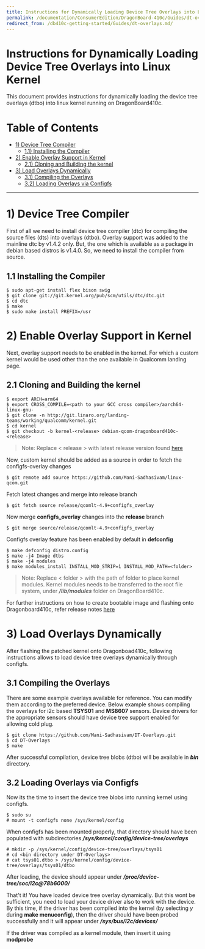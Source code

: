 ```yaml
---
title: Instructions for Dynamically Loading Device Tree Overlays into Linux Kernel
permalink: /documentation/ConsumerEdition/DragonBoard-410c/Guides/dt-overlays.md/
redirect_from: /db410c-getting-started/Guides/dt-overlays.md/
---
```


# Instructions for Dynamically Loading Device Tree Overlays into Linux Kernel

This document provides instructions for dynamically loading the device tree overlays (dtbo) into
linux kernel running on DragonBoard410c.

# Table of Contents

- [1) Device Tree Compiler](#1-device-tree-compiler)
    - [1.1) Installing the Compiler](#11-installing-the-compiler)
- [2) Enable Overlay Support in Kernel](#2-enable-overlay-support-in-kernel)
    - [2.1) Cloning and Building the kernel](#21-cloning-and-building-the-kernel)
- [3) Load Overlays Dynamically](#3-load-overlays-dynamically)
    - [3.1) Compiling the Overlays](#31-compiling-the-overlays)
    - [3.2) Loading Overlays via Configfs](#32-loading-overlays-via-configfs)
     
 ***
 
 # 1) Device Tree Compiler
 
 First of all we need to install device tree compiler (dtc) for compiling the source files (dts) into
 overlays (dtbo). Overlay support was added to the mainline dtc by v1.4.2 only. But, the one which is available
 as a package in debian based distros is v1.4.0. So, we need to install the compiler from source.
 
 ## 1.1 Installing the Compiler
 
```shell
$ sudo apt-get install flex bison swig
$ git clone git://git.kernel.org/pub/scm/utils/dtc/dtc.git
$ cd dtc
$ make
$ sudo make install PREFIX=/usr
```

# 2) Enable Overlay Support in Kernel

Next, overlay support needs to be enabled in the kernel. For which a custom kernel would be used other than
the one available in Qualcomm landing page.

## 2.1 Cloning and Building the kernel

```shell
$ export ARCH=arm64
$ export CROSS_COMPILE=<path to your GCC cross compiler>/aarch64-linux-gnu-
$ git clone -n http://git.linaro.org/landing-teams/working/qualcomm/kernel.git
$ cd kernel
$ git checkout -b kernel-<release> debian-qcom-dragonboard410c-<release>
```
> Note: Replace < release > with latest release version found [here](http://builds.96boards.org/releases/dragonboard410c/linaro/debian/latest/)

Now, custom kernel should be added as a source in order to fetch the configfs-overlay changes

```shell
$ git remote add source https://github.com/Mani-Sadhasivam/linux-qcom.git
```
Fetch latest changes and merge into release branch

```shell
$ git fetch source release/qcomlt-4.9+configfs_overlay
```
Now merge **configfs_overlay** changes into the **release** branch

```shell
$ git merge source/release/qcomlt-4.9+configfs_overlay
```
Configfs overlay feature has been enabled by default in **defconfig**

```shell
$ make defconfig distro.config
$ make -j4 Image dtbs
$ make -j4 modules
$ make modules_install INSTALL_MOD_STRIP=1 INSTALL_MOD_PATH=<folder>
```
> Note: Replace < folder > with the path of folder to place kernel modules. Kernel modules needs to be transferred 
to the root file system, under ***/lib/modules*** folder on DragonBoard410c.

For further instructions on how to create bootable image and flashing onto Dragonboard410c, refer release notes 
[here](http://builds.96boards.org/releases/dragonboard410c/linaro/debian/latest/)

# 3) Load Overlays Dynamically

After flashing the patched kernel onto Dragonboad410c, following instructions allows to load device tree overlays
dynamically through configfs.

## 3.1 Compiling the Overlays

There are some example overlays available for reference. You can modify them according to the preferred device. Below
example shows compiling the overlays for i2c based **TSYS01** and **MS8607** sensors. Device drivers for the appropriate 
sensors should have device tree support enabled for allowing cold plug.

```shell
$ git clone https://github.com/Mani-Sadhasivam/DT-Overlays.git
$ cd DT-Overlays
$ make
```

After successful compilation, device tree blobs (dtbo) will be available in ***bin*** directory.

## 3.2 Loading Overlays via Configfs

Now its the time to insert the device tree blobs into running kernel using configfs.

```shell
$ sudo su
# mount -t configfs none /sys/kernel/config
```
When configfs has been mounted properly, that directory should have been populated with subdirectories 
***/sys/kernel/config/device-tree/overlays***

```shell
# mkdir -p /sys/kernel/config/device-tree/overlays/tsys01
# cd <bin directory under DT-Overlays>
# cat tsys01.dtbo > /sys/kernel/config/device-tree/overlays/tsys01/dtbo
```

After loading, the device should appear under ***/proc/device-tree/soc/i2c@78b6000/***

That't it! You have loaded device tree overlay dynamically. But this wont be sufficient, you need to load your device driver
also to work with the device. By this time, if the driver has been compiled into the kernel (by selecting *y* during **make
 menuconfig**), then the driver should have been probed successfully and it will appear under ***/sys/bus/i2c/devices/***
 
If the driver was compiled as a kernel module, then insert it using **modprobe**


